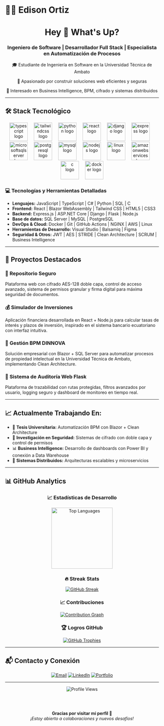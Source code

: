 # 👨‍💻 Edison Ortiz
<h1 align="center">Hey 👋 What's Up?</h1>

<div align="center">
  <h3>Ingeniero de Software | Desarrollador Full Stack | Especialista en Automatización de Procesos</h3>
  <p>🎓 Estudiante de Ingeniería en Software en la Universidad Técnica de Ambato</p>
  <p>💼 Apasionado por construir soluciones web eficientes y seguras</p>
  <p>🧠 Interesado en Business Intelligence, BPM, cifrado y sistemas distribuidos</p>
</div>

---

## 🛠️ Stack Tecnológico

<div align="center">
  <img src="https://skillicons.dev/icons?i=ts" height="60" alt="typescript logo"  />
  <img width="12" />
  <img src="https://skillicons.dev/icons?i=tailwind" height="60" alt="tailwindcss logo"  />
  <img width="12" />
  <img src="https://skillicons.dev/icons?i=py" height="60" alt="python logo"  />
  <img width="12" />
  <img src="https://cdn.jsdelivr.net/gh/devicons/devicon/icons/react/react-original.svg" height="60" alt="react logo"  />
  <img width="12" />
  <img src="https://cdn.jsdelivr.net/gh/devicons/devicon/icons/django/django-plain.svg" height="60" alt="django logo"  />
  <img width="12" />
  <img src="https://cdn.jsdelivr.net/gh/devicons/devicon/icons/express/express-original.svg" height="60" alt="express logo"  />
  <img width="12" />
  <img src="https://cdn.jsdelivr.net/gh/devicons/devicon/icons/microsoftsqlserver/microsoftsqlserver-plain.svg" height="60" alt="microsoftsqlserver logo"  />
  <img width="12" />
  <img src="https://cdn.jsdelivr.net/gh/devicons/devicon/icons/postgresql/postgresql-original.svg" height="60" alt="postgresql logo"  />
  <img width="12" />
  <img src="https://cdn.jsdelivr.net/gh/devicons/devicon/icons/mysql/mysql-original.svg" height="60" alt="mysql logo"  />
  <img width="12" />
  <img src="https://cdn.jsdelivr.net/gh/devicons/devicon/icons/nodejs/nodejs-original.svg" height="60" alt="nodejs logo"  />
  <img width="12" />
  <img src="https://cdn.jsdelivr.net/gh/devicons/devicon/icons/linux/linux-original.svg" height="60" alt="linux logo"  />
  <img width="12" />
  <img src="https://cdn.jsdelivr.net/gh/devicons/devicon/icons/amazonwebservices/amazonwebservices-line-wordmark.svg" height="60" alt="amazonwebservices logo"  />
  <img width="12" />
  <img src="https://cdn.jsdelivr.net/gh/devicons/devicon/icons/c/c-original.svg" height="60" alt="c logo"  />
  <img width="12" />
  <img src="https://cdn.jsdelivr.net/gh/devicons/devicon/icons/docker/docker-original.svg" height="60" alt="docker logo"  />
</div>

### 💻 Tecnologías y Herramientas Detalladas

- **Lenguajes:** JavaScript | TypeScript | C# | Python | SQL | C
- **Frontend:** React | Blazor WebAssembly | Tailwind CSS | HTML5 | CSS3
- **Backend:** Express.js | ASP.NET Core | Django | Flask | Node.js
- **Base de datos:** SQL Server | MySQL | PostgreSQL
- **DevOps & Cloud:** Docker | Git | GitHub Actions | NGINX | AWS | Linux
- **Herramientas de Desarrollo:** Visual Studio | Balsamiq | Figma
- **Seguridad & Otros:** JWT | AES | STRIDE | Clean Architecture | SCRUM | Business Intelligence

---

## 🚀 Proyectos Destacados

### 🔐 **Repositorio Seguro**
Plataforma web con cifrado AES-128 doble capa, control de acceso avanzado, sistema de permisos granular y firma digital para máxima seguridad de documentos.

### 💰 **Simulador de Inversiones**
Aplicación financiera desarrollada en React + Node.js para calcular tasas de interés y plazos de inversión, inspirado en el sistema bancario ecuatoriano con interfaz intuitiva.

### 🏢 **Gestión BPM DINNOVA**
Solución empresarial con Blazor + SQL Server para automatizar procesos de propiedad intelectual en la Universidad Técnica de Ambato, implementando Clean Architecture.

### 📝 **Sistema de Auditoría Web Flask**
Plataforma de trazabilidad con rutas protegidas, filtros avanzados por usuario, logging seguro y dashboard de monitoreo en tiempo real.

---

## 📈 Actualmente Trabajando En:

- 📌 **Tesis Universitaria:** Automatización BPM con Blazor + Clean Architecture
- 🔐 **Investigación en Seguridad:** Sistemas de cifrado con doble capa y control de permisos
- 📊 **Business Intelligence:** Desarrollo de dashboards con Power BI y conexión a Data Warehouse
- 🚀 **Sistemas Distribuidos:** Arquitecturas escalables y microservicios

---

## 📊 GitHub Analytics

<div align="center">

### 📈 Estadísticas de Desarrollo
<a href="https://github.com/Dionisio202">
  <img height="200" src="https://github-readme-stats.vercel.app/api/top-langs/?username=Dionisio202&layout=compact&langs_count=10&theme=radical&hide_border=true&bg_color=0D1117&title_color=58A6FF&text_color=C9D1D9&border_radius=10&card_width=400" alt="Top Languages"/>
</a>

### 🔥 Streak Stats
<a href="https://github.com/Dionisio202">
  <img src="https://github-readme-streak-stats.herokuapp.com/?user=Dionisio202&theme=radical&hide_border=true&background=0D1117&stroke=58A6FF&ring=1F6FEB&fire=FF6B6B&currStreakLabel=58A6FF&sideNums=C9D1D9&currStreakNum=FF6B6B&dates=8B949E&sideLabels=8B949E&border_radius=10" alt="GitHub Streak"/>
</a>

### 📈 Contribuciones
<a href="https://github.com/Dionisio202">
  <img src="https://github-readme-activity-graph.vercel.app/graph?username=Dionisio202&theme=react-dark&bg_color=0D1117&color=58A6FF&line=1F6FEB&point=FF6B6B&area=true&hide_border=true&radius=10" alt="Contribution Graph"/>
</a>

### 🏆 Logros GitHub
<a href="https://github.com/Dionisio202">
  <img src="https://github-profile-trophy.vercel.app/?username=Dionisio202&theme=radical&no-frame=true&no-bg=true&margin-w=4&row=2&column=4" alt="GitHub Trophies"/>
</a>

</div>

---

## 📬 Contacto y Conexión

<div align="center">
  
[![Email](https://img.shields.io/badge/Email-edison.ortiz.dev@gmail.com-D14836?style=for-the-badge&logo=gmail&logoColor=white)](mailto:edison.ortiz.dev@gmail.com)
[![LinkedIn](https://img.shields.io/badge/LinkedIn-Edison%20Ortiz-0077B5?style=for-the-badge&logo=linkedin&logoColor=white)](https://www.linkedin.com/in/edison-ortiz/)
[![Portfolio](https://img.shields.io/badge/Portfolio-GitHub-181717?style=for-the-badge&logo=github&logoColor=white)](https://github.com/edison-ortiz)

</div>

---

<div align="center">
  <img src="https://komarev.com/ghpvc/?username=Dionisio202&label=Visitas%20al%20Perfil&color=58A6FF&style=for-the-badge&logo=github" alt="Profile Views"/>
  
  <br><br>
  
  **Gracias por visitar mi perfil 👋**  
  *¡Estoy abierto a colaboraciones y nuevos desafíos!*
  
</div>
